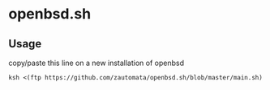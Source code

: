 # openbsd.sh

## Usage
copy/paste this line on a new installation of openbsd

`ksh <(ftp https://github.com/zautomata/openbsd.sh/blob/master/main.sh)`

